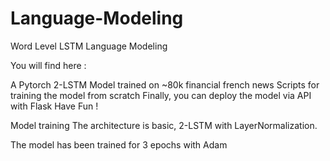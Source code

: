 # Language-Modeling
Word Level LSTM Language Modeling

You will find here :

A Pytorch 2-LSTM Model trained on ~80k financial french news
Scripts for training the model from scratch
Finally, you can deploy the model via API with Flask
Have Fun !

Model training
The architecture is basic, 2-LSTM with LayerNormalization.

The model has been trained for 3 epochs with Adam
